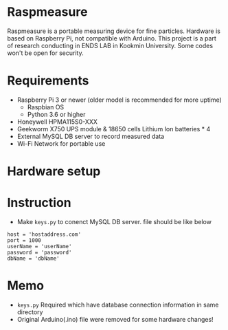 # Raspmeasure
Raspmeasure is a portable measuring device for fine particles.
Hardware is based on Raspberry Pi, not compatible with Arduino.
This project is a part of research conducting in ENDS LAB in Kookmin University.
Some codes won't be open for security.

# Requirements
* Raspberry Pi 3 or newer (older model is recommended for more uptime)
  * Raspbian OS
  * Python 3.6 or higher
* Honeywell HPMA115S0-XXX
* Geekworm X750 UPS module & 18650 cells Lithium Ion batteries * 4
* External MySQL DB server to record measured data
* Wi-Fi Network for portable use

# Hardware setup


# Instruction
* Make `keys.py` to conenct MySQL DB server. file should be like below
```
host = 'hostaddress.com'
port = 1000
userName = 'userName'
password = 'password'
dbName = 'dbName'

```

# Memo
* `keys.py` Required which have database connection information in same directory 
* Original Arduino(.ino) file were removed for some hardware changes!
